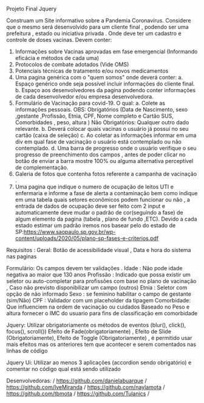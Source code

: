 Projeto Final Jquery

Construam um Site informativo sobre a Pandemia Coronavírus.
Considere que o mesmo será desenvolvido para um cliente final , podendo ser uma prefeitura , estado ou iniciativa privada . Onde deve ter um cadastro e controle de doses vacinas. Devem conter:

1. Informações sobre Vacinas aprovadas em fase emergencial (Informando eficácia e métodos de cada uma)
2. Protocolos de combate adotados (Vide OMS)
3. Potenciais técnicas de tratamento e/ou novos medicamentos
4. Uma pagina genérica com o "quem somos" onde deverá conter:
     a. Espaço genérico onde seja possível incluir informações do cliente final.
     b. Espaço aos desenvolvedores da pagina podendo conter informações de cada desenvolvedor
     e/ou empresa desenvolvedora.
5. Formulário de Vacinação para covid-19. O qual:
     a. Colete as informações pessoais.
     OBS: Obrigatórios (Data de Nascimento, sexo ,gestante ,Profissão, Etnia, CPF, Nome completo e              Cartão SUS, Comorbidades , peso, altura )
     Não Obrigatórios: Qualquer outro dado relevante.
     b. Deverá colocar quais vacinas o usuário já possui no seu cartão (caixa de seleção)
     c. Ao coletar as informações informar em uma div em qual fase de vacinação o usuário está
contemplado ou não contemplado.
      d. Uma barra de progresso onde o usuário verifique o seu progresso de preenchimento dos
campos , antes de poder clicar no botão de enviar a barra mostre 100% ou alguma alternativa
perceptível de complementação.
6. Galeria de fotos que contenha fotos referente a campanha de vacinação .
7. Uma pagina que indique o numero de ocupação de leitos UTI e enfermaria e informe a fase de alerta a contaminação bem como indique em uma tabela quais setores econômicos podem funcionar ou não , a entrada de dados de ocupação deve ser feito com 2 input e automaticamente deve mudar o padrão de cor(seguindo a fase) de algum elemento da pagina (tabela , plano de fundo ,ETC). Devido a cada estado estimar um padrão iremos nos basear pelo do estado de SP:https://www.saopaulo.sp.gov.br/wp-content/uploads/2020/05/plano-sp-fases-e-criterios.pdf

Requisitos :
Geral: Botão de acessibilidade visual , Data e hora do sistema nas paginas

Formulário: Os campos devem ter validações .
Idade : Não pode idade negativa ao maior que 130 anos
Profissão : Indicado que possa existir um seletor ou auto-completar para profissões com base no
plano de vacinação , Caso não previsto disponibilizar um campo (outros)
Etnia : Seletor com opção de não informado
Sexo : se feminino habilitar o campo de gestante (sim/Não)
CPF : Validador com um placeholder da tipagem
Comorbidade: Que influenciem na ordem de vacinação ou cuidados
Baseado no Peso e altura fornecer o IMC do usuario para fins de classificação em comorbidade

Jquery: Utilizar obrigatoriamente os métodos de eventos (blur(), click(), focus(), scroll())
Efeito de Fade(obrigatoriamente) , Efeito de Slide (Obrigatoriamente), Efeito de Toggle (Obrigatoriamente) , é permitido usar mais efeitos mas os anteriores tem que acontecer e serem comentados nas linhas de código

Jquery Ui: Utilizar ao menos 3 aplicações (accordion sendo obrigatório) e comentar no código qual está sendo utilizado 

Desenvolvedoras: / https://github.com/danielabuarque / https://github.com/IveMiranda / https://github.com/naylamota / https://github.com/tbmota / https://github.com/Tulanics /